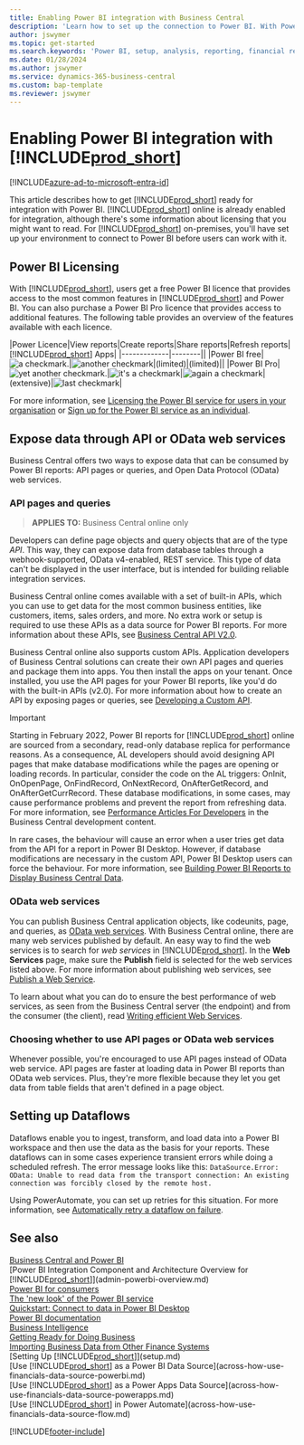 ```yaml
---
title: Enabling Power BI integration with Business Central
description: 'Learn how to set up the connection to Power BI. With Power BI reports, you can get insights, business intelligence, and KPIs from your Business Central data.'
author: jswymer
ms.topic: get-started
ms.search.keywords: 'Power BI, setup, analysis, reporting, financial report, business intelligence, KPI'
ms.date: 01/28/2024
ms.author: jswymer
ms.service: dynamics-365-business-central
ms.custom: bap-template
ms.reviewer: jswymer
---
```

# Enabling Power BI integration with [!INCLUDE[prod_short](includes/prod_short.md)]

[!INCLUDE[azure-ad-to-microsoft-entra-id](~/../shared-content/shared/azure-ad-to-microsoft-entra-id.md)]

This article describes how to get [!INCLUDE[prod_short](includes/prod_short.md)] ready for integration with Power BI. [!INCLUDE[prod_short](includes/prod_short.md)] online is already enabled for integration, although there's some information about licensing that you might want to read. For [!INCLUDE[prod_short](includes/prod_short.md)] on-premises, you'll have set up your environment to connect to Power BI before users can work with it.

## <a name="license"></a>Power BI Licensing

With [!INCLUDE[prod_short](includes/prod_short.md)], users get a free Power BI licence that provides access to the most common features in [!INCLUDE[prod_short](includes/prod_short.md)] and Power BI. You can also purchase a Power BI Pro licence that provides access to additional features. The following table provides an overview of the features available with each licence.

|Power Licence|View reports|Create reports|Share reports|Refresh reports| [!INCLUDE[prod_short](includes/prod_short.md)] Apps|
|-------------|--------||
|Power BI free|![a checkmark.](media/check.png)|![another checkmark](media/check.png)|(limited)|(limited)||
|Power BI Pro|![yet another checkmark.](media/check.png)|![it's a checkmark](media/check.png)|![again a checkmark](media/check.png)|(extensive)|![last checkmark](media/check.png)|

For more information, see [Licensing the Power BI service for users in your organisation](/power-bi/admin/service-admin-licensing-organization) or [Sign up for the Power BI service as an individual](/power-bi/fundamentals/service-self-service-signup-for-power-bi).

## <a name="exposedata"></a>Expose data through API or OData web services

Business Central offers two ways to expose data that can be consumed by Power BI reports: API pages or queries, and Open Data Protocol (OData) web services.

### API pages and queries

> **APPLIES TO:** Business Central online only

Developers can define page objects and query objects that are of the type *API*. This way, they can expose data from database tables through a webhook-supported, OData v4-enabled, REST service. This type of data can't be displayed in the user interface, but is intended for building reliable integration services.

Business Central online comes available with a set of built-in APIs, which you can use to get data for the most common business entities, like customers, items, sales orders, and more. No extra work or setup is required to use these APIs as a data source for Power BI reports. For more information about these APIs, see [Business Central API V2.0](/dynamics365/business-central/dev-itpro/api-reference/v2.0/).

Business Central online also supports custom APIs. Application developers of Business Central solutions can create their own API pages and queries and package them into apps. You then install the apps on your tenant. Once installed, you use the API pages for your Power BI reports, like you'd do with the built-in APIs (v2.0). For more information about how to create an API by exposing pages or queries, see [Developing a Custom API](/dynamics365/business-central/dev-itpro/developer/devenv-develop-custom-api).

> [!IMPORTANT]
> Starting in February 2022, Power BI reports for [!INCLUDE[prod_short](includes/prod_short.md)] online are sourced from a secondary, read-only database replica for performance reasons. As a consequence, AL developers should avoid designing API pages that make database modifications while the pages are opening or loading records. In particular, consider the code on the AL triggers: OnInit, OnOpenPage, OnFindRecord, OnNextRecord, OnAfterGetRecord, and OnAfterGetCurrRecord. These database modifications, in some cases, may cause performance problems and prevent the report from refreshing data. For more information, see [Performance Articles For Developers](/dynamics365/business-central/dev-itpro/performance/performance-developer?branch=main#writing-efficient-web-services) in the Business Central development content.
>
> In rare cases, the behaviour will cause an error when a user tries get data from the API for a report in Power BI Desktop. However, if database modifications are necessary in the custom API, Power BI Desktop users can force the behaviour. For more information, see [Building Power BI Reports to Display Business Central Data](across-how-use-financials-data-source-powerbi.md#fixing-problems).

### OData web services

You can publish Business Central application objects, like codeunits, page, and queries, as [OData web services](/dynamics365/business-central/dev-itpro/webservices/odata-web-services). With Business Central online, there are many web services published by default. An easy way to find the web services is to search for *web services* in [!INCLUDE[prod_short](includes/prod_short.md)]. In the **Web Services** page, make sure the **Publish** field is selected for the web services listed above. For more information about publishing web services, see [Publish a Web Service](across-how-publish-web-service.md).

To learn about what you can do to ensure the best performance of web services, as seen from the Business Central server (the endpoint) and from the consumer (the client), read [Writing efficient Web Services](/dynamics365/business-central/dev-itpro/performance/performance-developer#writing-efficient-web-services).

### Choosing whether to use API pages or OData web services

Whenever possible, you're encouraged to use API pages instead of OData web service. API pages are faster at loading data in Power BI reports than OData web services. Plus, they're more flexible because they let you get data from table fields that aren't defined in a page object.

<!--## <a name="setup"></a>Set up [!INCLUDE[prod_short](includes/prod_short.md)] on-premises for Power BI integration

This section explains the requirements for a [!INCLUDE[prod_short](includes/prod_short.md)] on-premises deployment to integrate with Power BI.

1. Configure either [NavUserPassword](/dynamics365/business-central/dev-itpro/administration/authenticating-users-with-navuserpassword) or [Microsoft Entra ID](/dynamics365/business-central/dev-itpro/administration/authenticating-users-with-azure-ad-overview) as the authentication method for the deployment.  
    
    > [!NOTE]
    > Power BI integration doesn't support Windows authentication and is not supported on Windows Client.

2. Enable OData web services and the ODataV4 endpoint.

    OData web service must be enabled on the [!INCLUDE[server](includes/server.md)], and OData port opened in firewall. For more information, see [Configuring Business Central Server - OData Web Services](/dynamics365/business-central/dev-itpro/administration/configure-server-instance#ODataServices).

    The local server must be accessible from the Internet.

3. Give [!INCLUDE[prod_short](includes/prod_short.md)] user accounts a web service access key.

    A web service access key is only needed to view [!INCLUDE[prod_short](includes/prod_short.md)] data in Power BI. You can assign a web service access key to each user account. Or instead, create a specific account with a web service access key for use by all users. For more information, see [Web Services Authentication](/dynamics365/business-central/dev-itpro/webservices/web-services-authentication#generate-a-web-service-access-key).

    <!--
    > [!IMPORTANT]
    > With [!INCLUDE[prod_short](../developer/includes/prod_short.md)] online, the use of access keys (Basic Auth) for web service authentication is [deprecated](/dynamics365/business-central/dev-itpro/upgrade/deprecated-features-w1#accesskeys). We recommend that you use OAuth2 instead. For more information, see [Use OAuth to Authorize Business Central Web Services](/dynamics365/business-central/dev-itpro/webservices/authenticate-web-services-using-oauth).-->

<!--4. Create an application registration for [!INCLUDE[prod_short](includes/prod_short.md)] in Microsoft Azure.

    To view Power BI reports embedded in [!INCLUDE[prod_short](includes/prod_short.md)] pages, an application must be registered for [!INCLUDE[prod_short](includes/prod_short.md)] in Microsoft Azure. The registered application needs permission to Power BI services. At a minimum, the app requires  **User.ReadWrite.All** permission. For users to view reports from shared Power BI workspaces, the app requires **Workspace.Read.All** permission. For more information, see [Registering [!INCLUDE[prod_short](includes/prod_short.md)] On-Premises in Microsoft Entra ID for Integrating with Other Services](/dynamics365/business-central/dev-itpro/administration/register-app-azure).

    > [!NOTE]
    > If your deployment uses NavUserPassword authentication, [!INCLUDE[prod_short](includes/prod_short.md)] connects to the same Power BI service for all users. You'll specify this service account as part of registering the application. With Microsoft Entra authentication, [!INCLUDE[prod_short](includes/prod_short.md)] connects to the Power BI service associated with the individual user accounts.

    <!-- Windows authentication can also be used but you can't get data from BC in Power BI -->
<!--5. Make the initial connection from Business Central to Power BI.

    Before end-users can use Power BI in [!INCLUDE[prod_short](includes/prod_short.md)], an Azure application administrator will have to give consent to the Power BI service.

    To make the initial connection, open [!INCLUDE[prod_short](includes/prod_short.md)], and run **Get Started with Power BI** from the Home page. This action will lead you through the consent process, and check your Power BI license. When prompted sign in using an Microsoft Entra admin account. For more information, see [Connect to Power BI - one time only](across-working-with-powerbi.md#connect).-->

## Setting up Dataflows

Dataflows enable you to ingest, transform, and load data into a Power BI workspace and then use the data as the basis for your reports. These dataflows can in some cases experience transient errors while doing a scheduled refresh. The error message looks like this: `DataSource.Error: OData: Unable to read data from the transport connection: An existing connection was forcibly closed by the remote host.` 

Using PowerAutomate, you can set up retries for this situation. For more information, see [Automatically retry a dataflow on failure](/power-query/dataflows/automatically-retry-dataflow).

## See also

[Business Central and Power BI](admin-powerbi.md)  
[Power BI Integration Component and Architecture Overview for [!INCLUDE[prod_short](includes/prod_short.md)]](admin-powerbi-overview.md)  
[Power BI for consumers](/power-bi/consumer/end-user-consumer)  
[The 'new look' of the Power BI service](/power-bi/service-new-look)  
[Quickstart: Connect to data in Power BI Desktop](/power-bi/desktop-quickstart-connect-to-data)  
[Power BI documentation](/power-bi/)  
[Business Intelligence](bi.md)  
[Getting Ready for Doing Business](ui-get-ready-business.md)  
[Importing Business Data from Other Finance Systems](across-import-data-configuration-packages.md)  
[Setting Up [!INCLUDE[prod_short](includes/prod_short.md)]](setup.md)  
[Use [!INCLUDE[prod_short](includes/prod_short.md)] as a Power BI Data Source](across-how-use-financials-data-source-powerbi.md)  
[Use [!INCLUDE[prod_short](includes/prod_short.md)] as a Power Apps Data Source](across-how-use-financials-data-source-powerapps.md)  
[Use [!INCLUDE[prod_short](includes/prod_short.md)] in Power Automate](across-how-use-financials-data-source-flow.md)  




[!INCLUDE[footer-include](includes/footer-banner.md)]
